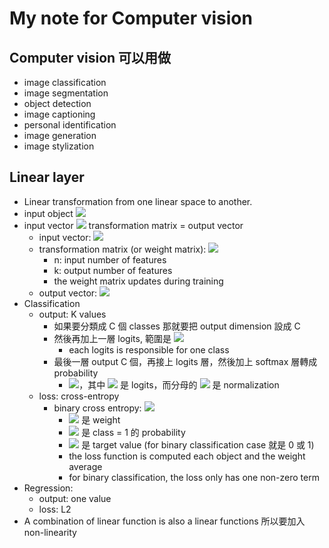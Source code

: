 # My note for Computer vision

## Computer vision 可以用做
* image classification
* image segmentation
* object detection
* image captioning
* personal identification
* image generation
* image stylization

## Linear layer
* Linear transformation from one linear space to another.
* input object <img src="https://render.githubusercontent.com/render/math?math=x\in\mathbf{R}^{n}">
* input vector <img src="https://render.githubusercontent.com/render/math?math=\times"> transformation matrix = output vector
  * input vector: <img src="https://render.githubusercontent.com/render/math?math=1\times n">
  * transformation matrix (or weight matrix): <img src="https://render.githubusercontent.com/render/math?math=n\times k">
    * n: input number of features
    * k: output number of features
    * the weight matrix updates during training
  * output vector: <img src="https://render.githubusercontent.com/render/math?math=1\times k">
* Classification
  * output: K values
    * 如果要分類成 C 個 classes 那就要把 output dimension 設成 C
    * 然後再加上一層 logits, 範圍是 <img src="https://render.githubusercontent.com/render/math?math=-\infty\sim\infty">
      * each logits is responsible for one class
    * 最後一層 output C 個，再接上 logits 層，然後加上 softmax 層轉成 probability
      * <img src="https://render.githubusercontent.com/render/math?math=softmax(x_i) = \frac{\exp(x_i)}{\sum_j\exp(x_j)}">，其中 <img src="https://render.githubusercontent.com/render/math?math=x_i"> 是 logits，而分母的 <img src="https://render.githubusercontent.com/render/math?math=\sum_j\exp(x_j)"> 是 normalization
  * loss: cross-entropy
    * binary cross entropy: <img src="https://render.githubusercontent.com/render/math?math=loss=-w_i[y_i\log(p_i)%2B(1-y_i)\log(1-p_i)]">
      *  <img src="https://render.githubusercontent.com/render/math?math=w_i"> 是 weight
      *  <img src="https://render.githubusercontent.com/render/math?math=p_i"> 是 class = 1 的 probability
      *  <img src="https://render.githubusercontent.com/render/math?math=y_i"> 是 target value (for binary classification case 就是 0 或 1)
      *  the loss function is computed each object and the weight average
        * for binary classification, the loss only has one non-zero term 
* Regression:
  * output: one value
  * loss: L2
* A combination of linear function is also a linear functions 所以要加入 non-linearity  
